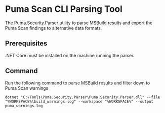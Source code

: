 # Puma Scan CLI Parsing Tool

The Puma.Security.Parser utility to parse MSBuild results and export the Puma Scan findings to alternative data formats. 

## Prerequisites

.NET Core must be installed on the machine running the parser.

## Command

Run the following command to parse MSBuild results and filter down to Puma Scan warnings

```
dotnet "C:\Tools\Puma.Security.Parser\Puma.Security.Parser.dll" --file "%WORKSPACE%\build_warnings.log" --workspace "%WORKSPACE%" --output puma_warnings.log
```